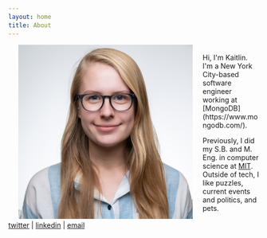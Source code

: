 ```yaml
---
layout: home
title: About
---
```

<img src="/files/kaitlin.jpg" width="350" align="left" hspace="20">
<br>
Hi, I'm Kaitlin. I'm a New York City-based software engineer working at [MongoDB](https://www.mongodb.com/).

Previously, I did my S.B. and M. Eng. in computer science at [MIT](https://web.mit.edu/). Outside of tech, I like puzzles, current events and politics, and pets.
<br><br> [twitter](https://twitter.com/k__mahar) | [linkedin](https://www.linkedin.com/in/kaitlinmahar/) | [email](mailto:kaitlinmahar@gmail.com)
